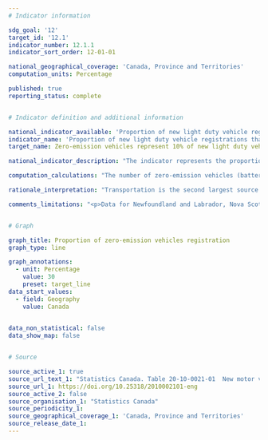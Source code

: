 ```yaml
---
# Indicator information

sdg_goal: '12'
target_id: '12.1'
indicator_number: 12.1.1
indicator_sort_order: 12-01-01

national_geographical_coverage: 'Canada, Province and Territories'
computation_units: Percentage

published: true
reporting_status: complete


# Indicator definition and additional information

national_indicator_available: 'Proportion of new light duty vehicle registrations that are zero-emission vehicles'
indicator_name: 'Proportion of new light duty vehicle registrations that are zero-emission vehicles'
target_name: Zero-emission vehicles represent 10% of new light duty vehicle sales by 2025, 30% by 2030 and 100% by 2040

national_indicator_description: "The indicator represents the proportion of new registration that was for zero-emission vehicles, by geography."

computation_calculations: "The number of zero-emission vehicles (battery electric and plug-in electric) registrations is divided by the total number of vehicle registrations."

rationale_interpretation: "Transportation is the second largest source of greenhouse gas (GHG) emissions in Canada. This accounts for a quarter of Canada's total GHG emissions and almost half of those emissions come from cars and light trucks. One way that we can reduce the amount of transportation-related GHG emissions is to get more zero-emission vehicles (ZEVs) on the road."

comments_limitations: "<p>Data for Newfoundland and Labrador, Nova Scotia and Alberta are currently not available due to contractual limitations of the existing data sharing agreement. Total vehicle type excludes buses, trailers, recreational vehicles, motorcycles, snowmobiles, golf carts, etcetera.<br> Vehicle registrations can differ from sales if:<br> 1) a person moves to Canada brings a car purchased outside the country, if the car's model year is the current or past year, or<br> 2) a person buys a car but never register it in Canada.<br> Registrations include all registered vehicles in the country from all manufacturers.<br> Does not include hydrogen fuel cell vehicles."


# Graph

graph_title: Proportion of zero-emission vehicles registration
graph_type: line

graph_annotations:
  - unit: Percentage
    value: 30
    preset: target_line
data_start_values:
  - field: Geography
    value: Canada
    

data_non_statistical: false
data_show_map: false


# Source

source_active_1: true
source_url_text_1: "Statistics Canada. Table 20-10-0021-01  New motor vehicle registrations"
source_url_1: https://doi.org/10.25318/2010002101-eng
source_active_2: false
source_organisation_1: "Statistics Canada"
source_periodicity_1: 
source_geographical_coverage_1: 'Canada, Province and Territories'
source_release_date_1: 
---
```


